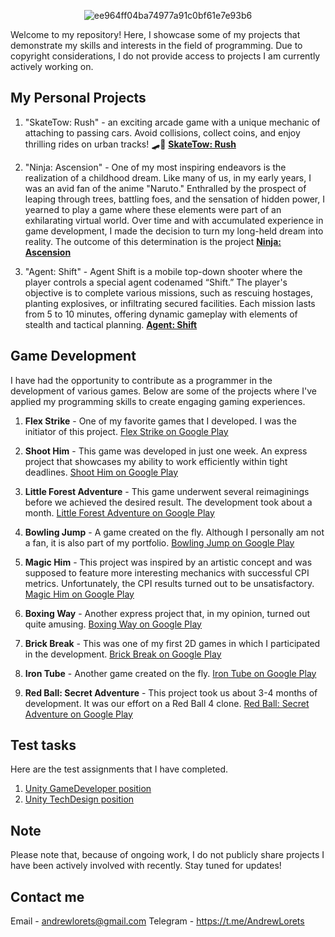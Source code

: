 <p align="center">
     <img src="https://i.ibb.co/cD1MqMj/ee964ff04ba74977a91c0bf61e7e93b6.png" alt="ee964ff04ba74977a91c0bf61e7e93b6" border="0"></a>
</p>

Welcome to my repository! Here, I showcase some of my projects that demonstrate my skills and interests in the field of programming. Due to copyright considerations, I do not provide access to projects I am currently actively working on.

## My Personal Projects

1. "SkateTow: Rush" - an exciting arcade game with a unique mechanic of attaching to passing cars. Avoid collisions, collect coins, and enjoy thrilling rides on urban tracks! 🛹💨 **[SkateTow: Rush](https://github.com/AndyLorets/LoretsGames.SkateTow-Rush)**

2. "Ninja: Ascension" - One of my most inspiring endeavors is the realization of a childhood dream. Like many of us, in my early years, I was an avid fan of the anime "Naruto." Enthralled by the prospect of leaping through trees, battling foes, and the sensation of hidden power, I yearned to play a game where these elements were part of an exhilarating virtual world. Over time and with accumulated experience in game development, I made the decision to turn my long-held dream into reality. The outcome of this determination is the project **[Ninja: Ascension](https://github.com/AndyLorets/Ninja-Ascension)**

3. "Agent: Shift" - Agent Shift is a mobile top-down shooter where the player controls a special agent codenamed “Shift.” The player's objective is to complete various missions, such as rescuing hostages, planting explosives, or infiltrating secured facilities. Each mission lasts from 5 to 10 minutes, offering dynamic gameplay with elements of stealth and tactical planning. **[Agent: Shift](https://github.com/AndyLorets/Agent_Shift)**

## Game Development

I have had the opportunity to contribute as a programmer in the development of various games. Below are some of the projects where I've applied my programming skills to create engaging gaming experiences.

1. **Flex Strike** -
   One of my favorite games that I developed. I was the initiator of this project. [Flex Strike on Google Play](https://play.google.com/store/apps/details?id=com.Pixapp.FlexStrike)

2. **Shoot Him** -
   This game was developed in just one week. An express project that showcases my ability to work efficiently within tight deadlines. [Shoot Him on Google Play](https://play.google.com/store/apps/details?id=com.PixApp.ShootHim)

3. **Little Forest Adventure** -
   This game underwent several reimaginings before we achieved the desired result. The development took about a month. [Little Forest Adventure on Google Play](https://play.google.com/store/apps/details?id=com.PixappGames.LittleForestAdvanture)

4. **Bowling Jump** -
   A game created on the fly. Although I personally am not a fan, it is also part of my portfolio. [Bowling Jump on Google Play](https://play.google.com/store/apps/details?id=com.Pixapp.BowlingJump)

5. **Magic Him** -
   This project was inspired by an artistic concept and was supposed to feature more interesting mechanics with successful CPI metrics. Unfortunately, the CPI results turned out to be unsatisfactory. [Magic Him on Google Play](https://play.google.com/store/apps/details?id=com.Pixapp.MagicHim)

6. **Boxing Way** -
   Another express project that, in my opinion, turned out quite amusing. [Boxing Way on Google Play](https://play.google.com/store/apps/details?id=com.Pixapp.PunchHim)

7. **Brick Break** -
   This was one of my first 2D games in which I participated in the development. [Brick Break on Google Play](https://play.google.com/store/apps/details?id=com.Pixapp.BrickBreak)

8. **Iron Tube** -
   Another game created on the fly. [Iron Tube on Google Play](https://play.google.com/store/apps/details?id=com.Pixapp.IronTube)

9. **Red Ball: Secret Adventure** -
   This project took us about 3-4 months of development. It was our effort on a Red Ball 4 clone. [Red Ball: Secret Adventure on Google Play](https://play.google.com/store/apps/details?id=com.herocraft.game.free.red.hero.ball.bounce.jump)

## Test tasks 

Here are the test assignments that I have completed. 

1. [Unity GameDeveloper position](https://github.com/AndyLorets/TestProject_Tehcom) 
2. [Unity TechDesign position](https://github.com/AndyLorets/Unity_Test_Task_TechDesign) 

## Note

Please note that, because of ongoing work, I do not publicly share projects I have been actively involved with recently. Stay tuned for updates!

## Contact me

Email - andrewlorets@gmail.com
Telegram - https://t.me/AndrewLorets
